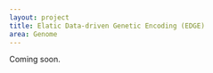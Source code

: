 ```yaml
---
layout: project
title: Elatic Data-driven Genetic Encoding (EDGE)
area: Genome
---
```


Coming soon.